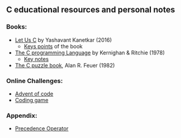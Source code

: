 
## C educational resources and personal notes

### Books:
- [Let Us C](./let_us_c) by Yashavant Kanetkar (2016)
    - [Keys points](./let_us_c/quotes.md) of the book
- [The C programming Language](./the_c_programming_language) by Kernighan & Ritchie (1978) 
    - [Key notes](./the_c_programming_language/quotes.md)
- [The C puzzle book](./c_puzzle_book_1982), Alan R. Feuer (1982)

### Online Challenges:
- [Advent of code](./advent_of_code)
- [Coding game](./coding_game)
  
### Appendix:
- [Precedence Operator](./overall_notes/precedence_operator.md)
